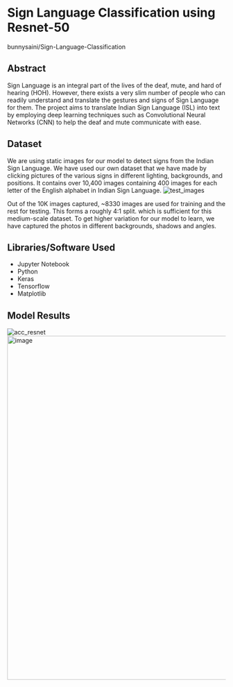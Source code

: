 # Sign Language Classification using Resnet-50
bunnysaini/Sign-Language-Classification

## Abstract
Sign Language is an integral part of the lives of the deaf, mute, and hard of hearing (HOH). However, there exists a very slim number of people who can readily understand and translate the gestures and signs of Sign Language for them. The project aims to translate Indian Sign Language (ISL) into text by employing deep learning techniques such as Convolutional Neural Networks (CNN) to help the deaf and mute communicate with ease. 

## Dataset
We are using static images for our model to detect signs from the Indian Sign Language. We have used our own dataset that we have made by clicking pictures of the various signs in different lighting, backgrounds, and positions. It contains over 10,400 images containing 400 images for each letter of the English alphabet in Indian Sign Language.
![test_images](https://user-images.githubusercontent.com/83510385/169309912-01465560-064e-4901-81ca-ed537ee0bdee.png)

Out of the 10K images captured, ~8330 images are used for training and the rest for testing. This forms a roughly 4:1 split. which is sufficient for this medium-scale dataset. To get higher variation for our model to learn, we have captured the photos in different backgrounds, shadows and angles.

## Libraries/Software Used
- Jupyter Notebook
- Python
- Keras
- Tensorflow
- Matplotlib

## Model Results
![acc_resnet](https://user-images.githubusercontent.com/83510385/169311479-162fa9b6-d0f8-43cf-b68a-7f8fb3968ca9.png)
<img width="793" alt="image" src="https://user-images.githubusercontent.com/83510385/169311737-3ea3ffe2-6abc-4475-8ec6-559741d5525d.png">

